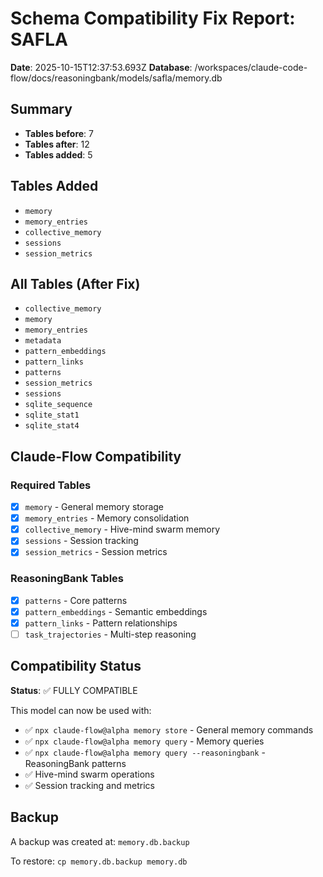 
# Schema Compatibility Fix Report: SAFLA

**Date**: 2025-10-15T12:37:53.693Z
**Database**: /workspaces/claude-code-flow/docs/reasoningbank/models/safla/memory.db

## Summary

- **Tables before**: 7
- **Tables after**: 12
- **Tables added**: 5

## Tables Added

- `memory`
- `memory_entries`
- `collective_memory`
- `sessions`
- `session_metrics`

## All Tables (After Fix)

- `collective_memory`
- `memory`
- `memory_entries`
- `metadata`
- `pattern_embeddings`
- `pattern_links`
- `patterns`
- `session_metrics`
- `sessions`
- `sqlite_sequence`
- `sqlite_stat1`
- `sqlite_stat4`

## Claude-Flow Compatibility

### Required Tables

- [x] `memory` - General memory storage
- [x] `memory_entries` - Memory consolidation
- [x] `collective_memory` - Hive-mind swarm memory
- [x] `sessions` - Session tracking
- [x] `session_metrics` - Session metrics

### ReasoningBank Tables

- [x] `patterns` - Core patterns
- [x] `pattern_embeddings` - Semantic embeddings
- [x] `pattern_links` - Pattern relationships
- [ ] `task_trajectories` - Multi-step reasoning

## Compatibility Status

**Status**: ✅ FULLY COMPATIBLE

This model can now be used with:
- ✅ `npx claude-flow@alpha memory store` - General memory commands
- ✅ `npx claude-flow@alpha memory query` - Memory queries
- ✅ `npx claude-flow@alpha memory query --reasoningbank` - ReasoningBank patterns
- ✅ Hive-mind swarm operations
- ✅ Session tracking and metrics

## Backup

A backup was created at: `memory.db.backup`

To restore: `cp memory.db.backup memory.db`
